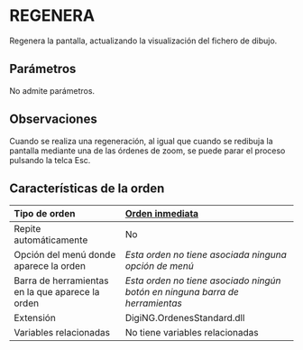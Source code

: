 # REGENERA

Regenera la pantalla, actualizando la visualización del fichero de dibujo.

## Parámetros

No admite parámetros.

## Observaciones

Cuando se realiza una regeneración, al igual que cuando se redibuja la pantalla mediante una de las órdenes de zoom, se puede parar el proceso pulsando la telca Esc.

## Características de la orden

| Tipo de orden | [Orden inmediata]() |
| :--- | :--- |
| Repite automáticamente | No |
| Opción del menú donde aparece la orden | _Esta orden no tiene asociada ninguna opción de menú_ |
| Barra de herramientas en la que aparece la orden | _Esta orden no tiene asociado ningún botón en ninguna barra de herramientas_ |
| Extensión | DigiNG.OrdenesStandard.dll |
| Variables relacionadas | No tiene variables relacionadas |

